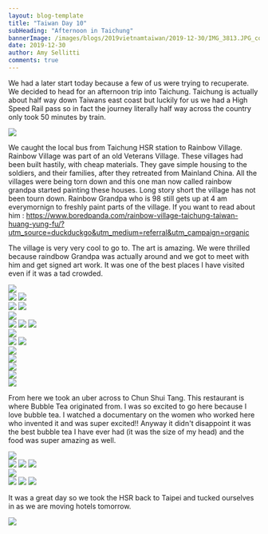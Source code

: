 ```yaml
---
layout: blog-template
title: "Taiwan Day 10"
subHeading: "Afternoon in Taichung"
bannerImage: /images/blogs/2019vietnamtaiwan/2019-12-30/IMG_3813.JPG_compressed.JPEG
date: 2019-12-30
author: Amy Sellitti
comments: true
---
```


We had a later start today because a few of us were trying to recuperate. We decided to head for an afternoon trip into Taichung. Taichung is actually about half way down Taiwans east coast but luckily for us we had a High Speed Rail pass so in fact the journey literally half way across the country only took 50 minutes by train. 

<div class="center-image"><img src=/images/blogs/2019vietnamtaiwan/2019-12-30/IMG_3780.JPG_compressed.JPEG" /></div>

We caught the local bus from Taichung HSR station to Rainbow Village. Rainbow Village was part of an old Veterans Village.  These villages had been built hastily, with cheap materials. They gave simple housing to the soldiers, and their families, after they retreated from Mainland China. All the villages were being torn down and this one man now called rainbow grandpa started painting these houses. Long story short the village has not been tourn down. Rainbow Grandpa who is 98 still gets up at 4 am everymornign to freshly paint parts of the village. If you want to read about him : https://www.boredpanda.com/rainbow-village-taichung-taiwan-huang-yung-fu/?utm_source=duckduckgo&utm_medium=referral&utm_campaign=organic

The village is very very cool to go to. The art is amazing. We were thrilled because raindbow Grandpa was actually around and we got to meet with him and get signed art work. It was one of the best places I have visited even if it was a tad crowded.
<div class="center-image"><img src="/images/blogs/2019vietnamtaiwan/2019-12-30/20191230171432_IMG_3785.jpg_compressed.JPEG" /></div>
<div class="grid-2c">
  <img src="/images/blogs/2019vietnamtaiwan/2019-12-30/20191230171511_IMG_3789.jpg_compressed.JPEG"/>
  <img src="/images/blogs/2019vietnamtaiwan/2019-12-30/IMG_3797.JPG_compressed.JPEG"/>
</div>
<div class="grid-2c">
  <img src="/images/blogs/2019vietnamtaiwan/2019-12-30/IMG_3810.JPG_compressed.JPEG"/>
  <img src="/images/blogs/2019vietnamtaiwan/2019-12-30/20191230172939_IMG_3811.jpg_compressed.JPEG"/>
</div>
<div class="center-image"><img src="/images/blogs/2019vietnamtaiwan/2019-12-30/IMG_3813.JPG_compressed.JPEG" /></div>
<div class="grid-1l-2w">
  <img src="/images/blogs/2019vietnamtaiwan/2019-12-30/20191230173633_IMG_3827_1.jpg_compressed.JPEG"/> 
  <img src="/images/blogs/2019vietnamtaiwan/2019-12-30/20191230173916_IMG_3829.jpg_compressed.JPEG"/>
  <img src="/images/blogs/2019vietnamtaiwan/2019-12-30/IMG_3831.JPG_compressed.JPEG"/>
</div>
<div class="center-image"><img src="/images/blogs/2019vietnamtaiwan/2019-12-30/20191230173401_IMG_3821_1.jpg_compressed.JPEG" /></div>
<div class="grid-2c">
  <img src="/images/blogs/2019vietnamtaiwan/2019-12-30/IMG_3837.JPG_compressed.JPEG"/>
  <img src="/images/blogs/2019vietnamtaiwan/2019-12-30/IMG_3848.JPG_compressed.JPEG"/>
</div>
<div class="center-image"><img src="/images/blogs/2019vietnamtaiwan/2019-12-30/IMG_3840.JPG_compressed.JPEG" /></div>
<div class="center-image"><img src="/images/blogs/2019vietnamtaiwan/2019-12-30/IMG_3801.JPG_compressed.JPEG" /></div>
<div class="center-image"><img src="/images/blogs/2019vietnamtaiwan/2019-12-30/20191230181342_IMG_3846.jpg_compressed.JPEG" /></div>
<div class="center-image"><img src="/images/blogs/2019vietnamtaiwan/2019-12-30/IMG_3791.JPG_compressed.JPEG" /></div>
<div class="center-image"><img src="/images/blogs/2019vietnamtaiwan/2019-12-30/IMG_3793.JPG_compressed.JPEGo" /></div>

From here we took an uber across to Chun Shui Tang. This restaurant is where Bubble Tea originated from. I was so excited to go here because I love bubble tea. I watched a documentary on the women who worked here who invented it and was super excited!! Anyway it didn't disappoint it was the best bubble tea I have ever had (it was the size of my head) and the food was super amazing as well. 

<div class="center-image"><img src="/images/blogs/2019vietnamtaiwan/2019-12-30/IMG_20191230_170727.jpg_compressed.JPEG" /></div>
<div class="grid-3c">
  <img src="/images/blogs/2019vietnamtaiwan/2019-12-30/20191230201036_IMG_3855.jpg_compressed.JPEG"/>
  <img src="/images/blogs/2019vietnamtaiwan/2019-12-30/20191230201241_IMG_3856.jpg_compressed.JPEG"/>
  <img src="/images/blogs/2019vietnamtaiwan/2019-12-30/20191230201738_IMG_3858.jpg_compressed.JPEG"/>
</div>
<div class="center-image"><img src="/images/blogs/2019vietnamtaiwan/2019-12-30/IMG_20191230_171349.jpg_compressed.JPEG" /></div>
<div class="grid-1l-2w">
  <img src="/images/blogs/2019vietnamtaiwan/2019-12-30/20191230201932_IMG_3860.jpg_compressed.JPEG"/>
  <img src="/images/blogs/2019vietnamtaiwan/2019-12-30/20191230201947_IMG_3861.jpg_compressed.JPEG"/>
  <img src="/images/blogs/2019vietnamtaiwan/2019-12-30/IMG_3862.JPG_compressed.JPEG"/>
</div>

It was a great day so we took the HSR back to Taipei and tucked ourselves in as we are moving hotels tomorrow. 
<div class="center-image"><img src="/images/blogs/2019vietnamtaiwan/2019-12-30/IMG_20191230_192516.jpg_compressed.JPEG" /></div>

